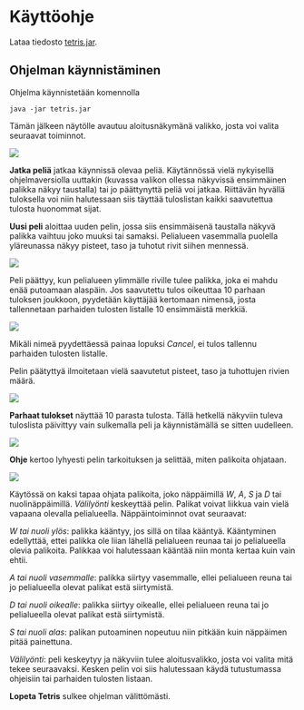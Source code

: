 # Käyttöohje

Lataa tiedosto [tetris.jar](https://github.com/luxville/ot-harjoitustyo/releases/tag/tetris_vk6/tetris.jar).

## Ohjelman käynnistäminen

Ohjelma käynnistetään komennolla

<code>java -jar tetris.jar</code>

Tämän jälkeen näytölle avautuu aloitusnäkymänä valikko, josta voi valita seuraavat toiminnot.

<img src="https://github.com/luxville/ot-harjoitustyo/blob/master/dokumentaatio/kuvat/valikko.png">

**Jatka peliä** jatkaa käynnissä olevaa peliä. Käytännössä vielä nykyisellä ohjelmaversiolla uuttakin (kuvassa valikon ollessa näkyvissä ensimmäinen palikka näkyy taustalla) tai jo päättynyttä peliä voi jatkaa. Riittävän hyvällä tuloksella voi niin halutessaan siis täyttää tuloslistan kaikki saavutettua tulosta huonommat sijat.

**Uusi peli** aloittaa uuden pelin, jossa siis ensimmäisenä taustalla näkyvä palikka vaihtuu joko muuksi tai samaksi. Pelialueen vasemmalla puolella yläreunassa näkyy pisteet, taso ja tuhotut rivit siihen mennessä.

<img src="https://github.com/luxville/ot-harjoitustyo/blob/master/dokumentaatio/kuvat/peli.png">

Peli päättyy, kun pelialueen ylimmälle riville tulee palikka, joka ei mahdu enää putoamaan alaspäin. Jos saavutettu tulos oikeuttaa 10 parhaan tuloksen joukkoon, pyydetään käyttäjää kertomaan nimensä, josta tallennetaan parhaiden tulosten listalle 10 ensimmäistä merkkiä.

<img src="https://github.com/luxville/ot-harjoitustyo/blob/master/dokumentaatio/kuvat/listalle.png">

Mikäli nimeä pyydettäessä painaa lopuksi *Cancel*, ei tulos tallennu parhaiden tulosten listalle.

Pelin päätyttyä ilmoitetaan vielä saavutetut pisteet, taso ja tuhottujen rivien määrä.

<img src="https://github.com/luxville/ot-harjoitustyo/blob/master/dokumentaatio/kuvat/gameover.png">

**Parhaat tulokset** näyttää 10 parasta tulosta. Tällä hetkellä näkyviin tuleva tuloslista päivittyy vain sulkemalla peli ja käynnistämällä se sitten uudelleen.

<img src="https://github.com/luxville/ot-harjoitustyo/blob/master/dokumentaatio/kuvat/top10.png">

**Ohje** kertoo lyhyesti pelin tarkoituksen ja selittää, miten palikoita ohjataan.

<img src="https://github.com/luxville/ot-harjoitustyo/blob/master/dokumentaatio/kuvat/ohje.png">

Käytössä on kaksi tapaa ohjata palikoita, joko näppäimillä *W*, *A*, *S* ja *D* tai nuolinäppäimillä. *Välilyönti* keskeyttää pelin. Palikat voivat liikkua vain vielä vapaana olevalla pelialueella. Näppäintoiminnot ovat seuraavat:

*W tai nuoli ylös*: palikka kääntyy, jos sillä on tilaa kääntyä. Kääntyminen edellyttää, ettei palikka ole liian lähellä pelialueen reunaa tai jo pelialueella olevia palikoita. Palikkaa voi halutessaan kääntää niin monta kertaa kuin vain ehtii.

*A tai nuoli vasemmalle*: palikka siirtyy vasemmalle, ellei pelialueen reuna tai jo pelialueella olevat palikat estä siirtymistä.

*D tai nuoli oikealle*: palikka siirtyy oikealle, ellei pelialueen reuna tai jo pelialueella olevat palikat estä siirtymistä.

*S tai nuoli alas*: palikan putoaminen nopeutuu niin pitkään kuin näppäimen pitää painettuna.

*Välilyönti*: peli keskeytyy ja näkyviin tulee aloitusvalikko, josta voi valita mitä tekee seuraavaksi. Kesken pelin voi siis halutessaan käydä tutustumassa ohjeisiin tai parhaiden tulosten listaan.

**Lopeta Tetris** sulkee ohjelman välittömästi.

